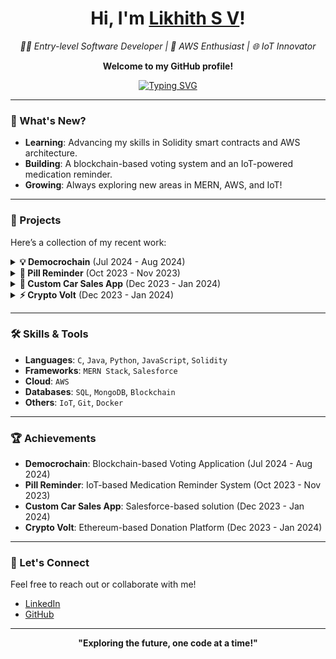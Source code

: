 <div align="center">
  <h1>Hi, I'm <a href="https://github.com/Likhith12gl">Likhith S V</a>!</h1>
  <p><em>👨‍💻 Entry-level Software Developer | 🚀 AWS Enthusiast | 🌐 IoT Innovator</em></p>
  <p><strong>Welcome to my GitHub profile!</strong></p>
  <a href="https://github.com/Likhith12gl">
    <img src="https://readme-typing-svg.demolab.com?font=Fira+Code&size=24&pause=1000&color=FFFFFF&center=true&vCenter=true&width=600&height=80&lines=Building+Projects+One+Step+at+a+Time;Leveraging+Tech+to+Solve+Problems;Exploring+Blockchain+and+IoT" alt="Typing SVG" />
  </a>
</div>

---

### 🚀 What's New?

- **Learning**: Advancing my skills in Solidity smart contracts and AWS architecture.
- **Building**: A blockchain-based voting system and an IoT-powered medication reminder.
- **Growing**: Always exploring new areas in MERN, AWS, and IoT!

---

### 🎯 Projects

Here’s a collection of my recent work:

<details>
  <summary><b>💡 Democrochain</b> (Jul 2024 - Aug 2024)</summary>
  <blockquote>
  A blockchain-based voting application built on Ethereum. Enhanced transparency by 90%, reduced electoral fraud by 50-80%, and minimized physical infrastructure costs by 40-60%. Check it out: <a href="https://github.com/Likhith12gl/block_all_defeat">Democrochain</a>
  </blockquote>
</details>

<details>
  <summary><b>💊 Pill Reminder</b> (Oct 2023 - Nov 2023)</summary>
  <blockquote>
  IoT-based medication reminder system, increasing doctors’ accuracy by 60% and improving medication adherence. Check it out: <a href="https://github.com/Likhith12gl/Pill-Reminder-Hackathon">Pill Reminder</a>
  </blockquote>
</details>

<details>
  <summary><b>🚗 Custom Car Sales App</b> (Dec 2023 - Jan 2024)</summary>
  <blockquote>
  A Salesforce-powered application that streamlined customer management by 30% and sales processes by 50%. Check it out: <a href="https://github.com/Likhith12gl/Car-sales-app">Custom Car Sales App</a>
  </blockquote>
</details>

<details>
  <summary><b>⚡ Crypto Volt</b> (Dec 2023 - Jan 2024)</summary>
  <blockquote>
  An Ethereum-based donation platform using Multisender to optimize transaction efficiency. Check it out: <a href="https://github.com/Likhith12gl/Crypto-Volt-main">Crypto Volt</a>
  </blockquote>
</details>

---

### 🛠 Skills & Tools

- **Languages**: `C`, `Java`, `Python`, `JavaScript`, `Solidity`
- **Frameworks**: `MERN Stack`, `Salesforce`
- **Cloud**: `AWS`
- **Databases**: `SQL`, `MongoDB`, `Blockchain`
- **Others**: `IoT`, `Git`, `Docker`

---

### 🏆 Achievements

- **Democrochain**: Blockchain-based Voting Application (Jul 2024 - Aug 2024)
- **Pill Reminder**: IoT-based Medication Reminder System (Oct 2023 - Nov 2023)
- **Custom Car Sales App**: Salesforce-based solution (Dec 2023 - Jan 2024)
- **Crypto Volt**: Ethereum-based Donation Platform (Dec 2023 - Jan 2024)

---

### 🌟 Let's Connect

Feel free to reach out or collaborate with me!

- [LinkedIn](https://linkedin.com/in/likhith-s-v-5ba070245/)
- [GitHub](https://github.com/Likhith12gl)

---

<p align="center">
  <strong>"Exploring the future, one code at a time!"</strong>
</p>
